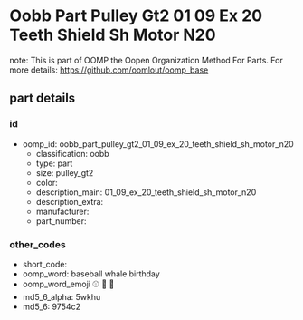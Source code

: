 # Oobb Part Pulley Gt2 01 09 Ex 20 Teeth Shield Sh Motor N20  

note: This is part of OOMP the Oopen Organization Method For Parts. For more details: https://github.com/oomlout/oomp_base

##  part details





### id
* oomp_id: oobb_part_pulley_gt2_01_09_ex_20_teeth_shield_sh_motor_n20
  * classification: oobb
  * type: part
  * size: pulley_gt2
  * color: 
  * description_main: 01_09_ex_20_teeth_shield_sh_motor_n20
  * description_extra: 
  * manufacturer: 
  * part_number: 

### other_codes
* short_code: 
* oomp_word: baseball whale birthday
* oomp_word_emoji :baseball: :whale: :birthday:
* md5_6_alpha: 5wkhu
* md5_6: 9754c2